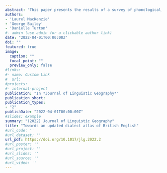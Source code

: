 ```yaml
---
abstract: "This paper presents the results of a survey of phonological, lexical, and morphosyntactic variation in British English, based on over 14,000 responses. We map twelve variables using geospatial "hotspot" analysis. One of our aims is to document the patterning of under- and unstudied variables. A second aim is to track changes in real time, which we do by comparing our findings to those of the 1950s-era Survey of English Dialects (SED; Orton, 1962). We improve upon previous dialectological work by paying careful attention to the phonemic status of mergers and splits: In our contemporary data, we do this by asking subjects if they have a phonemic contrast; in the SED data, we do this by superimposing the isoglosses for individual phones. We find evidence for both stability and change; we document previously unverified patterns. Perhaps most importantly, we identify a number of directions for future research."
authors:
- 'Laurel MacKenzie'
- 'George Bailey'
- 'Danielle Turton'
#- admin (use admin for a clickable author link)
date: "2022-04-01T00:00:00Z"
doi: ""
featured: true
image:
  caption: ""
  focal_point: ""
  preview_only: false
#links:
#- name: Custom Link
#  url: 
#projects:
#- internal-project
publication: "In *Journal of Linguistic Geography*"
publication_short: 
publication_types:
- "2"
publishDate: "2022-04-01T00:00:00Z"
#slides: example
summary: "(2022) Journal of Linguistic Geography"
title: "Towards an updated dialect atlas of British English"
#url_code: ''
#url_dataset: ''
url_pdf: https://doi.org/10.1017/jlg.2022.2
#url_poster: ''
#url_project: ''
#url_slides: ''
#url_source: ''
#url_video: ''
---
```

